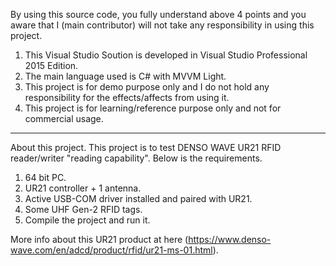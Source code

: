 By using this source code, you fully understand above 4 points and you aware that I (main contributor) will not take any responsibility in using this project.
1. This Visual Studio Soution is developed in Visual Studio Professional 2015 Edition.
2. The main language used is C# with MVVM Light.
3. This project is for demo purpose only and I do not hold any responsibility for the effects/affects from using it.
4. This project is for learning/reference purpose only and not for commercial usage.

-------------------------------------
About this project.
This project is to test DENSO WAVE UR21 RFID reader/writer "reading capability". 
Below is the requirements.

1. 64 bit PC.
2. UR21 controller + 1 antenna.
3. Active USB-COM driver installed and paired with UR21.
4. Some UHF Gen-2 RFID tags.
5. Compile the project and run it.


More info about this UR21 product at here (https://www.denso-wave.com/en/adcd/product/rfid/ur21-ms-01.html).
